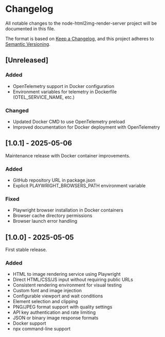 # Changelog

All notable changes to the node-html2img-render-server project will be documented in this file.

The format is based on [Keep a Changelog](https://keepachangelog.com/en/1.0.0/),
and this project adheres to [Semantic Versioning](https://semver.org/spec/v2.0.0.html).

## [Unreleased]

### Added

- OpenTelemetry support in Docker configuration
- Environment variables for telemetry in Dockerfile (OTEL_SERVICE_NAME, etc.)

### Changed

- Updated Docker CMD to use OpenTelemetry preload
- Improved documentation for Docker deployment with OpenTelemetry

## [1.0.1] - 2025-05-06

Maintenance release with Docker container improvements.

### Added

- GitHub repository URL in package.json
- Explicit PLAYWRIGHT_BROWSERS_PATH environment variable

### Fixed

- Playwright browser installation in Docker containers
- Browser cache directory permissions
- Browser launch error handling

## [1.0.0] - 2025-05-05

First stable release.

### Added

- HTML to image rendering service using Playwright
- Direct HTML/CSS/JS input without requiring public URLs
- Consistent rendering environment for visual testing
- Custom font and image injection
- Configurable viewport and wait conditions
- Element selection and clipping
- PNG/JPEG format support with quality settings
- API key authentication and rate limiting
- JSON or binary image response formats
- Docker support
- npx command-line support
